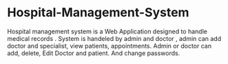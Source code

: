 # Hospital-Management-System
Hospital management system is a Web Application designed to handle medical records . System is handeled by admin and doctor , admin can add doctor and specialist, view patients, appointments. Admin or doctor can add, delete, Edit Doctor and patient. And change passwords.

